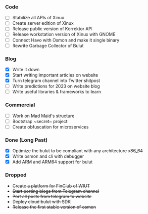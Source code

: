 ### Code

- [ ] Stabilize all APIs of Xinux
- [ ] Create server edition of Xinux
- [ ] Release public version of Korrektor API
- [ ] Release workstation version of Xinux with GNOME
- [ ] Connect Havo with Osmon and make it single binary
- [ ] Rewrite Garbage Collector of Bulut

### Blog

- [x] Write it down
- [x] Start writing important articles on website
- [x] Turn telegram channel into Twitter shitpost
- [ ] Write predictions for 2023 on website blog
- [ ] Write useful libraries & frameworks to learn

### Commercial

- [ ] Work on Mad Maid's structure
- [ ] Bootstrap \~secret\~ project
- [ ] Create obfuscation for microservices

### Done (Long Past)

- [x] Optimize the bulut to be compliant with any architecture x86_64
- [x] Write osmon and cli with debugger
- [x] Add ARM and ARM64 support for bulut

### Dropped

- ~~Create a platform for FinClub of WIUT~~
- ~~Start porting blogs from Telegram channel~~
- ~~Port all posts from telegram to website~~
- ~~Deploy cloud bulut with SDK~~
- ~~Release the first stable version of osmon~~
